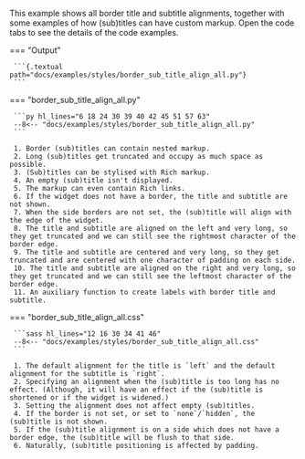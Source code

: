 This example shows all border title and subtitle alignments, together with some examples of how (sub)titles can have custom markup.
 Open the code tabs to see the details of the code examples.

 === "Output"

     ```{.textual path="docs/examples/styles/border_sub_title_align_all.py"}
     ```

 === "border_sub_title_align_all.py"

     ```py hl_lines="6 18 24 30 39 40 42 45 51 57 63"
     --8<-- "docs/examples/styles/border_sub_title_align_all.py"
     ```

     1. Border (sub)titles can contain nested markup.
     2. Long (sub)titles get truncated and occupy as much space as possible.
     3. (Sub)titles can be stylised with Rich markup.
     4. An empty (sub)title isn't displayed.
     5. The markup can even contain Rich links.
     6. If the widget does not have a border, the title and subtitle are not shown.
     7. When the side borders are not set, the (sub)title will align with the edge of the widget.
     8. The title and subtitle are aligned on the left and very long, so they get truncated and we can still see the rightmost character of the border edge.
     9. The title and subtitle are centered and very long, so they get truncated and are centered with one character of padding on each side.
     10. The title and subtitle are aligned on the right and very long, so they get truncated and we can still see the leftmost character of the border edge.
     11. An auxiliary function to create labels with border title and subtitle.

 === "border_sub_title_align_all.css"

     ```sass hl_lines="12 16 30 34 41 46"
     --8<-- "docs/examples/styles/border_sub_title_align_all.css"
     ```

     1. The default alignment for the title is `left` and the default alignment for the subtitle is `right`.
     2. Specifying an alignment when the (sub)title is too long has no effect. (Although, it will have an effect if the (sub)title is shortened or if the widget is widened.)
     3. Setting the alignment does not affect empty (sub)titles.
     4. If the border is not set, or set to `none`/`hidden`, the (sub)title is not shown.
     5. If the (sub)title alignment is on a side which does not have a border edge, the (sub)title will be flush to that side.
     6. Naturally, (sub)title positioning is affected by padding.
